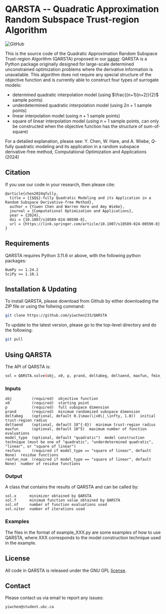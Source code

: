 # QARSTA -- Quadratic Approximation Random Subspace Trust-region Algorithm
![GitHub](https://img.shields.io/badge/License-GPL%20v3-blue.svg)

This is the source code of the Quadratic Approximation Random Subspace Trust-region Algorithm (QARSTA) proposed in our [paper](https://link.springer.com/article/10.1007/s10589-024-00590-8).  QARSTA is a Python package originally designed for large-scale determined unconstrained optimization problems where the derivative information is unavailable.  This algorithm does not require any special structure of the objective function and is currently able to construct four types of surrogate models:
* determined quadratic interpolation model (using $\frac{(n+1)(n+2)}{2}$ sample points)  
* underdetermined quadratic interpolation model (using $2n+1$ sample points)  
* linear interpolation model (using $n+1$ sample points)  
* square of linear interpolation model (using $n+1$ sample points, can only be constructed when the objective function has the structure of sum-of-square)

For a detailed explanation, please see: Y. Chen, W. Hare, and A. Wiebe, $Q$-fully quadratic modeling and its application in a random subspace derivative-free method, Computational Optimization and Applications (2024)


## Citation
If you use our code in your research, then please cite:
```
@article{chen2024qfully,
  title = {{$Q$}-fully Quadratic Modeling and its Application in a Random Subspace Derivative-free Method}, 
  author = {Yiwen Chen and Warren Hare and Amy Wiebe},
  journal = {Computational Optimization and Applications},
  year = {2024},
  doi = {10.1007/s10589-024-00590-8},
  url = {https://link.springer.com/article/10.1007/s10589-024-00590-8}
}
```


## Requirements
QARSTA requires Python 3.11.6 or above, with the following python packages:
```
NumPy >= 1.24.2
SciPy >= 1.10.1
```


## Installation & Updating
To install QARSTA, please download from Github by either downloading the ZIP file or using the follwing command:
```sh
git clone https://github.com/yiwchen233/QARSTA
```

To update to the latest version, please go to the top-level directory and do the following:
```sh
git pull
```


## Using QARSTA
The API of QARSTA is:
```sh
sol = QARSTA.solve(obj, x0, p, prand, deltabeg, deltaend, maxfun, fmin_true, model_type, resfuns, resfun_num)
```


### Inputs
```
obj         (required)  objective function
x0          (required)  starting point
p           (required)  full subspace dimension
prand       (required)  minimum randomized subspace dimension
deltabeg    (optional, default 0.1\max(\|x0\|_\infty, 1.0))  initial trust-region radius
deltaend    (optional, default 10^{-8})  minimum trust-region radius
maxfun      (optional, default 10^5)  maximum number of function evaluations
model_type  (optional, default "quadratic")  model construction technique (must be one of "quadratic", "underdetermined quadratic", "linear", or "square of linear")
resfuns     (required if model_type == "square of linear", default None)  residue functions
resfun_num  (required if model_type == "square of linear", default None)  number of residue functions
```


### Output
A class that contains the results of QARSTA and can be called by:
```
sol.x      minimizer obtained by QARSTA
sol.f      minimum function value obtained by QARSTA
sol.nf     number of function evaluations used
sol.niter  number of iterations used
```


### Examples
The files in the format of example_XXX.py are some examples of how to use QARSTA, where XXX corresponds to the model construction technique used in the example. 


## License 
All code in QARSTA is released under the GNU GPL [license](/LICENSE).  


## Contact
Please contact us via email to report any issues:
```
yiwchen@student.ubc.ca
```
